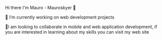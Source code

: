  Hi there I'm Mauro - Mauroskyer 👋
 
 🔭 I’m currently working on web development projects
 
 🌱I am looking to collaborate in mobile and web application development, if you are interested in learning about my skills you can visit my web site
<!--
**Mauroskyer/Mauroskyer** is a ✨ _special_ ✨ repository because its `README.md` (this file) appears on your GitHub profile.

Here are some ideas to get you started:

- 🔭 I’m currently working on web development projects....
- 🌱 I’m currently learning ...
- 👯 I’m looking to collaborate on ...
- 🤔 I’m looking for help with ...
- 💬 Ask me about ...
- 📫 How to reach me: ...
- 😄 Pronouns: ...
- ⚡ Fun fact: ...
-->

